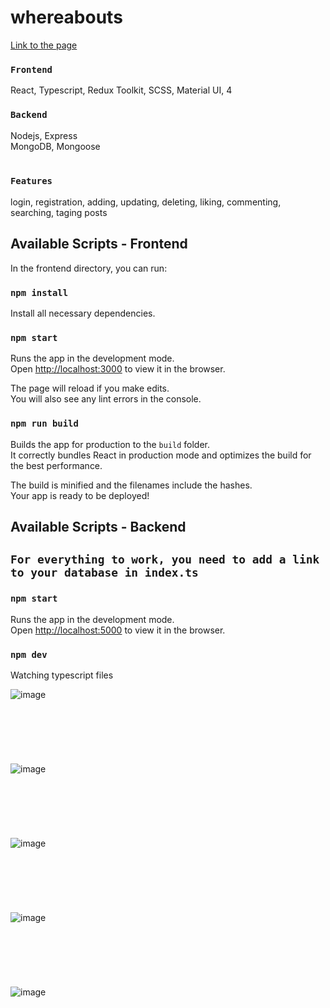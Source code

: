 # whereabouts


[Link to the page](https://whereabouts-app-f.herokuapp.com/posts)

### `Frontend`
 React, Typescript, Redux Toolkit, SCSS, Material UI, 
4
### `Backend` 
Nodejs, Express
<br />
MongoDB, Mongoose <br /><br />


### `Features`
login, registration, adding, updating, deleting, liking, commenting, searching, taging posts 

## Available Scripts - Frontend
In the frontend directory, you can run:

### `npm install`
Install all necessary dependencies.

### `npm start`

Runs the app in the development mode.\
Open [http://localhost:3000](http://localhost:3000) to view it in the browser.

The page will reload if you make edits.\
You will also see any lint errors in the console.

### `npm run build`

Builds the app for production to the `build` folder.\
It correctly bundles React in production mode and optimizes the build for the best performance.

The build is minified and the filenames include the hashes.\
Your app is ready to be deployed!

## Available Scripts - Backend


## `For everything to work, you need to add a link to your database in index.ts`

### `npm start`

Runs the app in the development mode.\
Open [http://localhost:5000](http://localhost:5000) to view it in the browser.

### `npm dev`
Watching typescript files

![image](https://user-images.githubusercontent.com/33054342/189344471-2df217bb-be79-423e-94dc-1447ad1be2b9.png)
<br /><br /><br /><br /><br /><br /><br />
![image](https://user-images.githubusercontent.com/33054342/189349576-c242c27e-9937-493d-a657-cbdbd9da7c20.png)
<br /><br /><br /><br /><br /><br /><br />
![image](https://user-images.githubusercontent.com/33054342/189349627-11cbbe9b-4ba4-47ab-a528-684cd8dc00a3.png)
<br /><br /><br /><br /><br /><br /><br />
![image](https://user-images.githubusercontent.com/33054342/189349655-1d831fc7-12f3-4609-9f77-1a8aa5e5434a.png)
<br /><br /><br /><br /><br /><br /><br />
![image](https://user-images.githubusercontent.com/33054342/189349694-5c5abb86-ddf9-4ac1-8bcb-b1d3e94d2a31.png)
